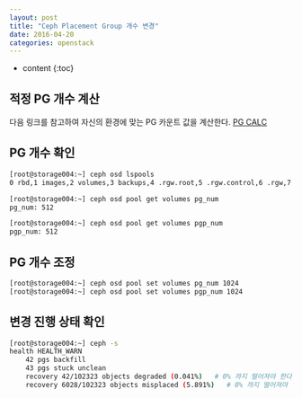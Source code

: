 ```yaml
---
layout: post
title: "Ceph Placement Group 개수 변경"
date: 2016-04-20
categories: openstack
---
```


* content
{:toc}

## 적정 PG 개수 계산

다음 링크를 참고하여 자신의 환경에 맞는 PG 카운트 값을 계산한다. [PG CALC](http://ceph.com/pgcalc/)

 
## PG 개수 확인

```bash
[root@storage004:~] ceph osd lspools
0 rbd,1 images,2 volumes,3 backups,4 .rgw.root,5 .rgw.control,6 .rgw,7 .rgw.gc,8 .users.uid,9 compute,10 .users,12 .rgw.buckets.index,13 .rgw.buckets,

[root@storage004:~] ceph osd pool get volumes pg_num
pg_num: 512

[root@storage004:~] ceph osd pool get volumes pgp_num
pgp_num: 512
```

 
## PG 개수 조정

```bash
[root@storage004:~] ceph osd pool set volumes pg_num 1024
[root@storage004:~] ceph osd pool set volumes pgp_num 1024
```


## 변경 진행 상태 확인

```bash
[root@storage004:~] ceph -s
health HEALTH_WARN
    42 pgs backfill
    43 pgs stuck unclean
    recovery 42/102323 objects degraded (0.041%)   # 0% 까지 떨어져야 한다.
    recovery 6028/102323 objects misplaced (5.891%)   # 0% 까지 떨어져야 한다.
```